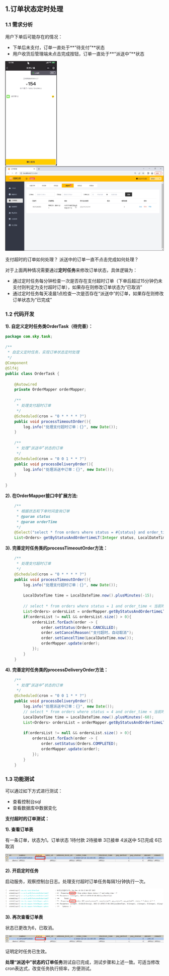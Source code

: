 ## 1.订单状态定时处理

### 1.1 需求分析

用户下单后可能存在的情况：

- 下单后未支付，订单一直处于**“待支付”**状态
- 用户收货后管理端未点击完成按钮，订单一直处于**“派送中”**状态

<img src="assets/image-20221218194939516.png" alt="image-20221218194939516" style="zoom:50%;" />                  <img src="assets/image-20221218194951963.png" alt="image-20221218194951963" style="zoom:50%;" />

支付超时的订单如何处理？                                                       派送中的订单一直不点击完成如何处理？



对于上面两种情况需要通过**定时任务**来修改订单状态，具体逻辑为：

- 通过定时任务每分钟检查一次是否存在支付超时订单（下单后超过15分钟仍未支付则判定为支付超时订单），如果存在则修改订单状态为“已取消”
- 通过定时任务每天凌晨1点检查一次是否存在“派送中”的订单，如果存在则修改订单状态为“已完成”



### 1.2 代码开发

**1). 自定义定时任务类OrderTask（待完善）：**

```java
package com.sky.task;

/**
 * 自定义定时任务，实现订单状态定时处理
 */
@Component
@Slf4j
public class OrderTask {

    @Autowired
    private OrderMapper orderMapper;

    /**
     * 处理支付超时订单
     */
    @Scheduled(cron = "0 * * * * ?")
    public void processTimeoutOrder(){
        log.info("处理支付超时订单：{}", new Date());
    }

    /**
     * 处理“派送中”状态的订单
     */
    @Scheduled(cron = "0 0 1 * * ?")
    public void processDeliveryOrder(){
        log.info("处理派送中订单：{}", new Date());
    }

}
```



**2). 在OrderMapper接口中扩展方法:**

```java
	/**
     * 根据状态和下单时间查询订单
     * @param status
     * @param orderTime
     */
    @Select("select * from orders where status = #{status} and order_time < #{orderTime}")
    List<Orders> getByStatusAndOrdertimeLT(Integer status, LocalDateTime orderTime);
```



**3). 完善定时任务类的processTimeoutOrder方法：**

```java
	/**
     * 处理支付超时订单
     */
    @Scheduled(cron = "0 * * * * ?")
    public void processTimeoutOrder(){
        log.info("处理支付超时订单：{}", new Date());

        LocalDateTime time = LocalDateTime.now().plusMinutes(-15);

        // select * from orders where status = 1 and order_time < 当前时间-15分钟
        List<Orders> ordersList = orderMapper.getByStatusAndOrdertimeLT(Orders.PENDING_PAYMENT, time);
        if(ordersList != null && ordersList.size() > 0){
            ordersList.forEach(order -> {
                order.setStatus(Orders.CANCELLED);
                order.setCancelReason("支付超时，自动取消");
                order.setCancelTime(LocalDateTime.now());
                orderMapper.update(order);
            });
        }
    }
```



**4). 完善定时任务类的processDeliveryOrder方法：**

```java
	/**
     * 处理“派送中”状态的订单
     */
    @Scheduled(cron = "0 0 1 * * ?")
    public void processDeliveryOrder(){
        log.info("处理派送中订单：{}", new Date());
        // select * from orders where status = 4 and order_time < 当前时间-1小时
        LocalDateTime time = LocalDateTime.now().plusMinutes(-60);
        List<Orders> ordersList = orderMapper.getByStatusAndOrdertimeLT(Orders.DELIVERY_IN_PROGRESS, time);

        if(ordersList != null && ordersList.size() > 0){
            ordersList.forEach(order -> {
                order.setStatus(Orders.COMPLETED);
                orderMapper.update(order);
            });
        }
    }
```



### 1.3 功能测试

可以通过如下方式进行测试：

- 查看控制台sql
- 查看数据库中数据变化



**支付超时的订单测试：**

**1). 查看订单表**

有一条订单，状态为1。订单状态 1待付款 2待接单 3已接单 4派送中 5已完成 6已取消

<img src="assets/image-20221218202334773.png" alt="image-20221218202334773" style="zoom:50%;" /> 



**2). 开启定时任务**

启动服务，观察控制台日志。处理支付超时订单任务每隔1分钟执行一次。

<img src="assets/image-20221218203045089.png" alt="image-20221218203045089" style="zoom:50%;" /> 



**3). 再次查看订单表**

状态已更改为6，已取消。

<img src="assets/image-20221218203146535.png" alt="image-20221218203146535" style="zoom:80%;" /> 

证明定时任务已生效。

**处理“派送中”状态的订单任务**测试自已完成，测试步骤和上述一致。可适当修改cron表达式，改变任务执行频率，方便测试。